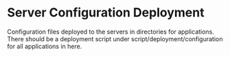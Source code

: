 # Server Configuration Deployment

Configuration files deployed to the servers in directories for applications.  There should be a deployment script
under script/deployment/configuration for all applications in here.
